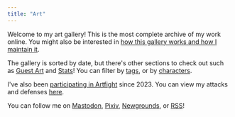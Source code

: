 ```yaml
---
title: "Art"
---
```


Welcome to my art gallery! This is the most complete archive of my work online. You might also be interested in [how this gallery works and how I maintain it](/blog/2023/04/breakdown-of-my-static-art-gallery/).

The gallery is sorted by date, but there's other sections to check out such as [Guest Art](/art/guest) and [Stats](/art/stats/)! You can filter by [tags](/art/tags), or by [characters](/art/characters).

I've also been [participating in Artfight](https://artfight.net/~redstrate) since 2023. You can view my attacks and defenses [here](/art/tags/artfight).

You can follow me on [Mastodon](https://mastodon.art/@redstrate), [Pixiv](https://www.pixiv.net/en/users/58118005), [Newgrounds](https://redstrate.newgrounds.com/), or [RSS](/art/index.xml)!
